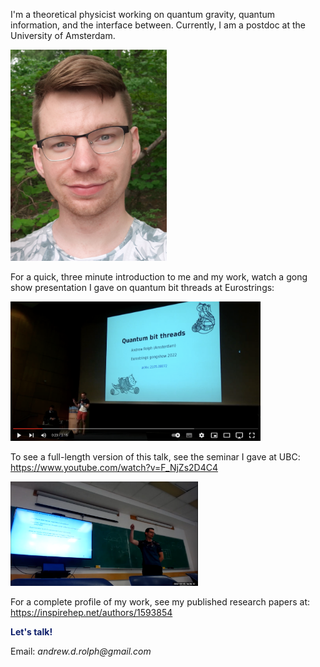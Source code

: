 <!--
<div class="topnav" align=center>
  <a href="https://andrewrolph.github.io">
    <button style="height:60px;width:100px;color:#0e1f6b; font-weight:bold; border-color:#0e1f6b; background-color:White">Home</button></a>
  <a href="https://andrewrolph.github.io/projects.html">
    <button style="height:60px;width:100px;color:#0f5f6b; font-weight:bold; border-color:#0f5f6b; background-color:White">Research</button></a>
</div>
-->

I'm a theoretical physicist working on quantum gravity, quantum information, and the interface between. Currently, I am a postdoc at the University of Amsterdam.  <br/>

<div align='left'>
   <img src="20200609_182752_cropped.jpg" alt="Andrew" width=250px height=auto><br/>
</div>

For a quick, three minute introduction to me and my work, watch a gong show presentation I gave on quantum bit threads at Eurostrings:

[<img alt="Gong Show" width="400px" src="pics/gongshow.png" />](https://www.youtube.com/watch?v=eoCT7cAOGgo&feature=youtu.be)

To see a full-length version of this talk, see the seminar I gave at UBC: <a href="https://www.youtube.com/watch?v=F_NjZs2D4C4">https://www.youtube.com/watch?v=F_NjZs2D4C4</a>

[<img alt="UBC" width="300px" src="pics/UBC screenshot.png" />](https://www.youtube.com/watch?v=F_NjZs2D4C4)

<!-- 

To see a review of holographic TTbar I gave during my PhD: <a href="Link">https://drive.google.com/file/d/1AkzgGZJnAif6qV533EEWZD5lQGqHYy4L/view?usp=sharing</a>

[<img alt="TT_review_talk_screenshot" width="300px" src="pics/TT_review_talk_screenshot.png" />](https://drive.google.com/file/d/1AkzgGZJnAif6qV533EEWZD5lQGqHYy4L/view?usp=sharing)

-->

For a complete profile of my work, see my published research papers at: <a href="https://inspirehep.net/authors/1593854">https://inspirehep.net/authors/1593854</a>

<span style="color:#0e1f6b">**Let's talk!**</span>
<br>
  
Email: _andrew.d.rolph@gmail.com_

